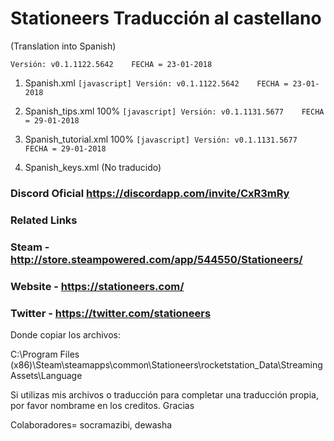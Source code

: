 # Stationeers Traducción al castellano

(Translation into Spanish)

```[javascript]
Versión: v0.1.1122.5642    FECHA = 23-01-2018
```

1. Spanish.xml               ```[javascript] Versión: v0.1.1122.5642    FECHA = 23-01-2018 ```

2. Spanish_tips.xml 100%     ```[javascript] Versión: v0.1.1131.5677    FECHA = 29-01-2018 ```

3. Spanish_tutorial.xml 100% ```[javascript] Versión: v0.1.1131.5677    FECHA = 29-01-2018 ```

4. Spanish_keys.xml (No traducido)

### Discord Oficial https://discordapp.com/invite/CxR3mRy

### Related Links
### Steam - http://store.steampowered.com/app/544550/Stationeers/

### Website - https://stationeers.com/

### Twitter - https://twitter.com/stationeers


Donde copiar los archivos:

C:\Program Files (x86)\Steam\steamapps\common\Stationeers\rocketstation_Data\StreamingAssets\Language

Si utilizas mis archivos o traducción para completar una traducción propia, por favor nombrame en los creditos. Gracias

Colaboradores= socramazibi, dewasha